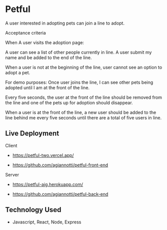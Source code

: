# Petful

A user interested in adopting pets can join a line to adopt.

Acceptance criteria

When A user visits the adoption page:

A user can see a list of other people currently in line.
A user submit my name and be added to the end of the line.

When a user is not at the beginning of the line, user cannot see an option to adopt a pet.

For demo purposes: Once user joins the line, I can see other pets being adopted until I am at the front of the line.

Every five seconds, the user at the front of the line should be removed from the line and one of the pets up for adoption should disappear.

When a user is at the front of the line, a new user should be added to the line behind me every five seconds until there are a total of five users in line.

## Live Deployment

Client

- https://petful-two.vercel.app/

- https://github.com/agiannotti/petful-front-end

Server

- https://petful-ajg.herokuapp.com/

- https://github.com/agiannotti/petful-back-end

## Technology Used

- Javascript, React, Node, Express
